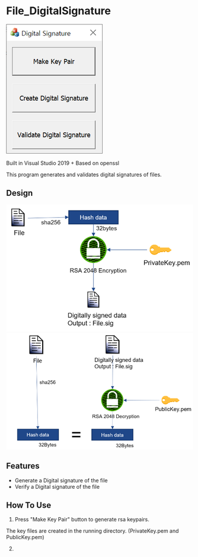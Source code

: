# File_DigitalSignature
![image](https://raw.githubusercontent.com/codetronik/File_DigitalSignature/master/screenshots/main.png)

Built in Visual Studio 2019 + Based on openssl

This program generates and validates digital signatures of files.

## Design
![image](https://raw.githubusercontent.com/codetronik/File_DigitalSignature/master/screenshots/sign.png)
![image](https://raw.githubusercontent.com/codetronik/File_DigitalSignature/master/screenshots/verification.png)

## Features
- Generate a Digital signature of the file 
- Verify a Digital signature of the file 

## How To Use
1. Press "Make Key Pair" button to generate rsa keypairs.

The key files are created in the running directory. (PrivateKey.pem and PublicKey.pem)

2.  
